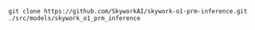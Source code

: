 `git clone https://github.com/SkyworkAI/skywork-o1-prm-inference.git ./src/models/skywork_o1_prm_inference`
